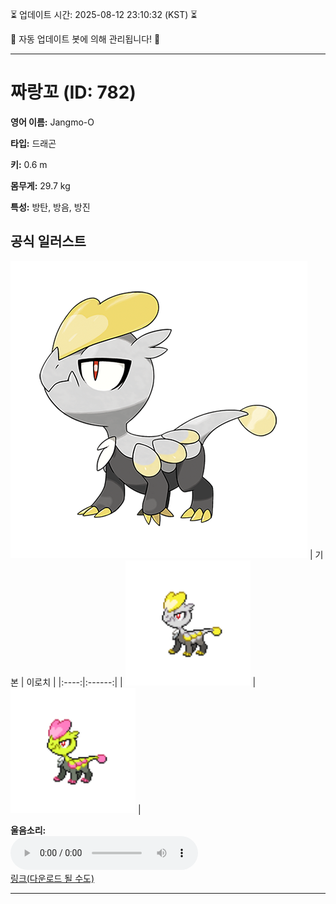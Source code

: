 
⏳ 업데이트 시간: 2025-08-12 23:10:32 (KST) ⏳

🤖 자동 업데이트 봇에 의해 관리됩니다! 🤖

---

# 짜랑꼬 (ID: 782)
**영어 이름:** Jangmo-O

**타입:** 드래곤

**키:** 0.6 m

**몸무게:** 29.7 kg

**특성:** 방탄, 방음, 방진

## 공식 일러스트
![](https://raw.githubusercontent.com/PokeAPI/sprites/master/sprites/pokemon/other/official-artwork/782.png)
| 기본 | 이로치 |
|:----:|:------:|
| <img src="https://raw.githubusercontent.com/PokeAPI/sprites/master/sprites/pokemon/782.png" width="200"> | <img src="https://raw.githubusercontent.com/PokeAPI/sprites/master/sprites/pokemon/shiny/782.png" width="200"> |

**울음소리:**<br><audio controls src="https://raw.githubusercontent.com/PokeAPI/cries/main/cries/pokemon/latest/782.ogg"></audio><br> [링크(다운로드 될 수도)](https://raw.githubusercontent.com/PokeAPI/cries/main/cries/pokemon/latest/782.ogg)


---
